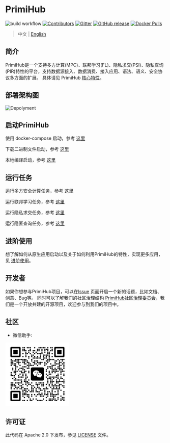 # PrimiHub

![build workflow](https://github.com/primihub/primihub/actions/workflows/main.yml/badge.svg?branch=master)
[![Contributors](https://img.shields.io/github/contributors/primihub/primihub.svg)](https://github.com/linuxsuren/github-go/graphs/contributors)
[![Gitter](https://badges.gitter.im/primihub/community.svg)](https://gitter.im/primihub/community?utm_source=badge&utm_medium=badge&utm_campaign=pr-badge)
[![GitHub release](https://img.shields.io/github/release/primihub/primihub.svg?label=release)](https://github.com/linuxsuren/github-go/releases/latest)
[![Docker Pulls](https://img.shields.io/docker/pulls/primihub/primihub-node.svg)](https://hub.docker.com/r/primihub/primihub-node/tags)

> 中文 | [English](README_EN.md)

## 简介

PrimiHub是一个支持多方计算(MPC)、联邦学习(FL)、隐私求交(PSI)、隐私查询(PIR)特性的平台，支持数据源接入、数据消费、接入应用、语法、语义、安全协议多方面的扩展。 具体请见 PrimiHub [核心特性](https://docs.primihub.com/docs/category/%E5%88%9B%E5%BB%BA%E4%BB%BB%E5%8A%A1)。

## 部署架构图

![Depolyment](doc/tutorial-depolyment.jpg)

## 启动PrimiHub

使用 docker-compose 启动，参考 [这里](https://docs.primihub.com/docs/advance-usage/start/quick-start)

下载二进制文件启动，参考 [这里](https://docs.primihub.com/docs/advance-usage/start/start-nodes)

本地编译启动，参考 [这里](https://docs.primihub.com/docs/advance-usage/start/build)

## 运行任务

运行多方安全计算任务，参考 [这里](https://docs.primihub.com/docs/advance-usage/create-tasks/mpc-task)

运行联邦学习任务，参考 [这里](https://docs.primihub.com/docs/category/%E8%81%94%E9%82%A6%E5%AD%A6%E4%B9%A0fl%E4%BB%BB%E5%8A%A1)

运行隐私求交任务，参考 [这里](https://docs.primihub.com/docs/advance-usage/create-tasks/psi-task)

运行隐匿查询任务，参考 [这里](https://docs.primihub.com/docs/advance-usage/create-tasks/pir-task)

## 进阶使用

想了解如何从原生应用启动以及关于如何利用PrimiHub的特性，实现更多应用，见 [进阶使用](https://docs.primihub.com/docs/developer-docs/core-concept/model)。

## 开发者

如果你想参与PrimiHub项目，可以在[Issue](https://github.com/primihub/primihub/issues) 页面开启一个新的话题，比如文档、创意、Bug等。
同时可以了解我们的社区治理结构 [PrimiHub社区治理委员会](https://docs.primihub.com/docs/developer-docs/primihub-community)，我们是一个开放共建的开源项目，欢迎参与到我们的项目中。

## 社区

* 微信助手:

![wechat_helper](./doc/wechat.jpeg)

## 许可证

此代码在 Apache 2.0 下发布，参见 [LICENSE](https://github.com/primihub/primihub/blob/develop/LICENSE) 文件。
